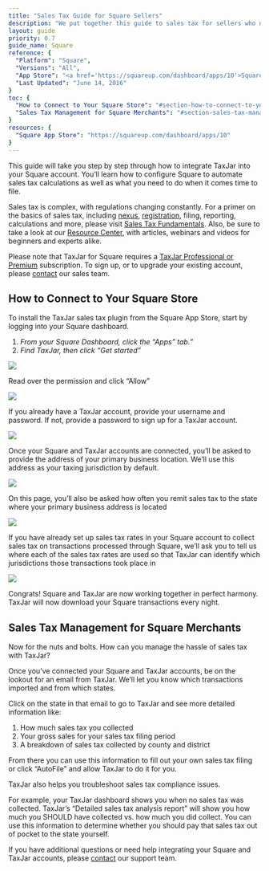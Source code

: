 ```yaml
---
title: "Sales Tax Guide for Square Sellers"
description: "We put together this guide to sales tax for sellers who need a better way to manage the hassles of sales tax in their Shopify stores"
layout: guide
priority: 0.7
guide_name: Square
reference: {
  "Platform": "Square",
  "Versions": "All",
  "App Store": "<a href='https://squareup.com/dashboard/apps/10'>Square</a>",
  "Last Updated": "June 14, 2016"
}
toc: {
  "How to Connect to Your Square Store": "#section-how-to-connect-to-your-square-store",
  "Sales Tax Management for Square Merchants": "#section-sales-tax-management-for-square-merchants"
}
resources: {
  "Square App Store": "https://squareup.com/dashboard/apps/10"
}
---
```

This guide will take you step by step through how to integrate TaxJar into your Square account. You’ll learn how to configure Square to automate sales tax calculations as well as what you need to do when it comes time to file.

Sales tax is complex, with regulations changing constantly. For a primer on the basics of sales tax, including [nexus](https://www.taxjar.com/resources/sales-tax/nexus), [registration](https://www.taxjar.com/resources/sales-tax/registration), filing, reporting, calculations and more, please visit [Sales Tax Fundamentals](https://www.taxjar.com/resources/sales-tax). Also, be sure to take a look at our [Resource Center](https://www.taxjar.com/resources/), with articles, webinars and videos for beginners and experts alike.

Please note that TaxJar for Square requires a [TaxJar Professional or Premium](https://www.taxjar.com/how-it-works/) subscription. To sign up, or to upgrade your existing account, please [contact](https://www.taxjar.com/contact/) our sales team.

## How to Connect to Your Square Store

To install the TaxJar sales tax plugin from the Square App Store, start by logging into your Square dashboard.

1.  _From your Square Dashboard, click the “Apps” tab.”_
2.  _Find TaxJar, then click “Get started”_

![](/images/Screenshot_2015-05-29_18.43.08.png)

Read over the permission and click “Allow”

![](/images/Screenshot_2015-05-29_19.54.31.png)

If you already have a TaxJar account, provide your username and password. If not, provide a password to sign up for a TaxJar account.

![](/images/Screenshot_2015-05-29_19.55.33.png)

Once your Square and TaxJar accounts are connected, you’ll be asked to provide the address of your primary business location. We’ll use this address as your taxing jurisdiction by default.

![](/images/Screenshot_2015-05-29_19.56.31.png)

On this page, you’ll also be asked how often you remit sales tax to the state where your primary business address is located

![](/images/Screenshot_2015-05-29_19.57.46.png)

If you have already set up sales tax rates in your Square account to collect sales tax on transactions processed through Square, we’ll ask you to tell us where each of the sales tax rates are used so that TaxJar can identify which jurisdictions those transactions took place in

![](/images/Screenshot_2015-05-29_19.58.18.png)

Congrats! Square and TaxJar are now working together in perfect harmony. TaxJar will now download your Square transactions every night.

## Sales Tax Management for Square Merchants

Now for the nuts and bolts. How can you manage the hassle of sales tax with TaxJar?

Once you’ve connected your Square and TaxJar accounts, be on the lookout for an email from TaxJar. We’ll let you know which transactions imported and from which states.

Click on the state in that email to go to TaxJar and see more detailed information like:

1.  How much sales tax you collected
2.  Your gross sales for your sales tax filing period
3.  A breakdown of sales tax collected by county and district

From there you can use this information to fill out your own sales tax filing or click “AutoFile” and allow TaxJar to do it for you.

TaxJar also helps you troubleshoot sales tax compliance issues.

For example, your TaxJar dashboard shows you when no sales tax was collected. TaxJar’s “Detailed sales tax analysis report” will show you how much you SHOULD have collected vs. how much you did collect. You can use this information to determine whether you should pay that sales tax out of pocket to the state yourself.

If you have additional questions or need help integrating your Square and TaxJar accounts, please [contact](https://www.taxjar.com/contact/) our support team.
